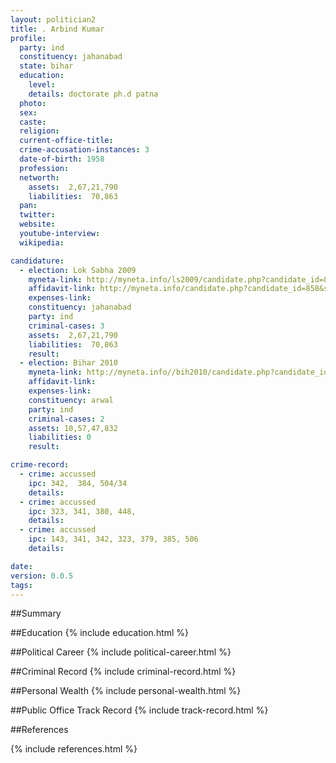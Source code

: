 ```yaml
---
layout: politician2
title: . Arbind Kumar
profile: 
  party: ind
  constituency: jahanabad
  state: bihar
  education: 
    level: 
    details: doctorate ph.d patna
  photo: 
  sex: 
  caste: 
  religion: 
  current-office-title: 
  crime-accusation-instances: 3
  date-of-birth: 1958
  profession: 
  networth: 
    assets:  2,67,21,790
    liabilities:  70,863
  pan: 
  twitter: 
  website: 
  youtube-interview: 
  wikipedia: 

candidature: 
  - election: Lok Sabha 2009
    myneta-link: http://myneta.info/ls2009/candidate.php?candidate_id=858
    affidavit-link: http://myneta.info/candidate.php?candidate_id=858&scan=original
    expenses-link: 
    constituency: jahanabad 
    party: ind
    criminal-cases: 3
    assets:  2,67,21,790
    liabilities:  70,863
    result:  
  - election: Bihar 2010
    myneta-link: http://myneta.info//bih2010/candidate.php?candidate_id=2269
    affidavit-link: 
    expenses-link: 
    constituency: arwal 
    party: ind
    criminal-cases: 2
    assets: 10,57,47,832
    liabilities: 0
    result:  

crime-record: 
  - crime: accussed
    ipc: 342,  384, 504/34
    details:    
  - crime: accussed
    ipc: 323, 341, 380, 448,
    details:    
  - crime: accussed
    ipc: 143, 341, 342, 323, 379, 385, 506
    details:    

date: 
version: 0.0.5
tags: 
---
```

##Summary


##Education
{% include education.html %}


##Political Career
{% include political-career.html %}


##Criminal Record
{% include criminal-record.html %}


##Personal Wealth
{% include personal-wealth.html %}


##Public Office Track Record
{% include track-record.html %}


##References


{% include references.html %}